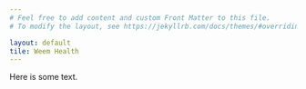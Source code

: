 ```yaml
---
# Feel free to add content and custom Front Matter to this file.
# To modify the layout, see https://jekyllrb.com/docs/themes/#overriding-theme-defaults

layout: default
tile: Weem Health
---
```


Here is some text.